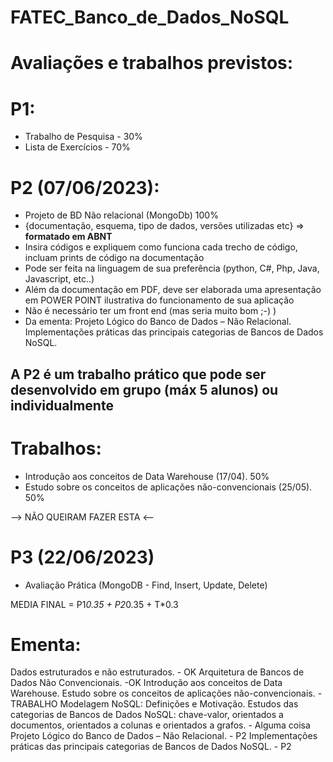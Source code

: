 # FATEC_Banco_de_Dados_NoSQL

# Avaliações e trabalhos previstos:

# P1:
- Trabalho de Pesquisa - 30%
- Lista de Exercícios - 70%
 

# P2 (07/06/2023): 
- Projeto de BD Não relacional (MongoDb) 100%
- {documentação, esquema, tipo de dados, versões utilizadas etc} => **formatado em ABNT**
- Insira códigos e expliquem como funciona cada trecho de código, incluam prints de código na documentação
- Pode ser feita na linguagem de sua preferência (python, C#, Php, Java, Javascript, etc..)
- Além da documentação em PDF, deve ser elaborada uma apresentação em POWER POINT ilustrativa do funcionamento de sua aplicação
- Não é necessário ter um front end (mas seria muito bom ;-) )
- Da ementa: Projeto Lógico do Banco de Dados – Não Relacional. Implementações práticas das principais categorias de Bancos de Dados NoSQL.

## A P2 é um trabalho prático que pode ser desenvolvido em grupo (máx 5 alunos) ou individualmente

# Trabalhos:
- Introdução aos conceitos de Data Warehouse (17/04). 50%
- Estudo sobre os conceitos de aplicações não-convencionais (25/05). 50%



--> NÃO QUEIRAM FAZER ESTA <--
# P3 (22/06/2023)
- Avaliação Prática (MongoDB - Find, Insert, Update, Delete)


MEDIA FINAL = P1*0.35 + P2*0.35 + T*0.3


# Ementa:  
Dados estruturados e não estruturados. - OK 
Arquitetura de Bancos de Dados Não Convencionais. -OK 
Introdução aos conceitos de Data Warehouse. 
Estudo sobre os conceitos de aplicações não-convencionais. - TRABALHO
Modelagem NoSQL: Definições e Motivação. 
Estudos das categorias de Bancos de Dados NoSQL: chave-valor, orientados a documentos, orientados a colunas e orientados a grafos. - Alguma coisa
Projeto Lógico do Banco de Dados – Não Relacional. - P2
Implementações práticas das principais categorias de Bancos de Dados NoSQL. - P2

